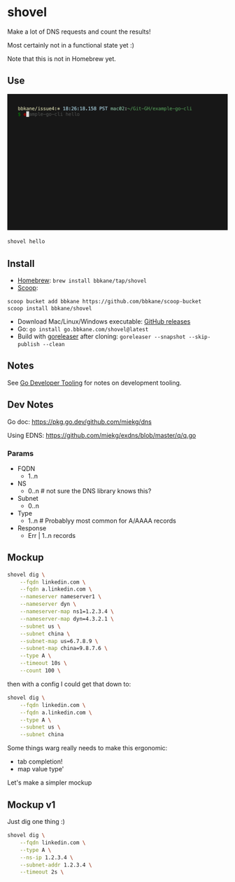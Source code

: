 # shovel

Make a lot of DNS requests and count the results!

Most certainly not in a functional state yet :)

Note that this is not in Homebrew yet.

## Use

![./demo.gif](./demo.gif)

```bash
shovel hello
```

## Install

- [Homebrew](https://brew.sh/): `brew install bbkane/tap/shovel`
- [Scoop](https://scoop.sh/):

```
scoop bucket add bbkane https://github.com/bbkane/scoop-bucket
scoop install bbkane/shovel
```

- Download Mac/Linux/Windows executable: [GitHub releases](https://github.com/bbkane/shovel/releases)
- Go: `go install go.bbkane.com/shovel@latest`
- Build with [goreleaser](https://goreleaser.com/) after cloning: `goreleaser --snapshot --skip-publish --clean`

## Notes

See [Go Developer Tooling](https://www.bbkane.com/blog/go-developer-tooling/) for notes on development tooling.

## Dev Notes

Go doc: https://pkg.go.dev/github.com/miekg/dns

Using EDNS: https://github.com/miekg/exdns/blob/master/q/q.go

### Params

- FQDN
  - 1..n
- NS
  - 0..n  # not sure the DNS library knows this?
- Subnet
  - 0..n
- Type
  - 1..n # Probablyy most common for A/AAAA records
- Response
  - Err | 1..n records

## Mockup

```bash
shovel dig \
    --fqdn linkedin.com \
    --fqdn a.linkedin.com \
    --nameserver nameserver1 \
    --nameserver dyn \
    --nameserver-map ns1=1.2.3.4 \
    --nameserver-map dyn=4.3.2.1 \
    --subnet us \
    --subnet china \
    --subnet-map us=6.7.8.9 \
    --subnet-map china=9.8.7.6 \
    --type A \
    --timeout 10s \
    --count 100 \
```

then with a config I could get that down to:

```bash
shovel dig \
    --fqdn linkedin.com \
    --fqdn a.linkedin.com \
    --type A \
    --subnet us \
    --subnet china
```

Some things warg really needs to make this ergonomic:

- tab completion!
- map value type'

Let's make a simpler mockup

## Mockup v1

Just dig one thing :)

```bash
shovel dig \
    --fqdn linkedin.com \
    --type A \
    --ns-ip 1.2.3.4 \
    --subnet-addr 1.2.3.4 \
    --timeout 2s \
```

